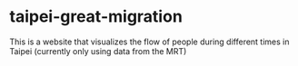# taipei-great-migration
This is a website that visualizes the flow of people during different times in Taipei (currently only using data from the MRT)
